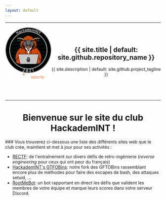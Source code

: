 ```yaml
---
layout: default
---
```


<section style="margin-bottom: 20px; text-align: center;">
    <hr>
    <img style="float: left" src="/images/logo.png" width="150px">
    <h1 style="margin-top: 75px;">{{ site.title | default: site.github.repository_name }}</h1>
    <p>{{ site.description | default: site.github.project_tagline }}</p>
    <hr style="margin-top: 75px">
</section>

<h1 align="center"><b>Bienvenue sur le site du club<br/>HackademINT !</b></h1>
### Vous trouverez ci-dessous une liste des différents sites web que le club crée, maintient et met à jour pour ses activités :

* [RECTF](https://reverse.hackademint.org/): de l'entraînement sur divers défis de retro-ingénierie (*reverse engineering* pour ceux qui ont peur du français)
* [HackademINT's GTFOBins](https://gtfo.hackademint.org/): notre fork des GFTOBins rassemblant encore plus de méthodes pour faire des escapes de bash, des attaques setuid, ...
* [RootMeBot](https://github.com/Slowerzs/RootMeBotV2): un bot rapportant en direct les défis que valident les membres de votre équipe et marque leurs scores dans votre serveur Discord.
